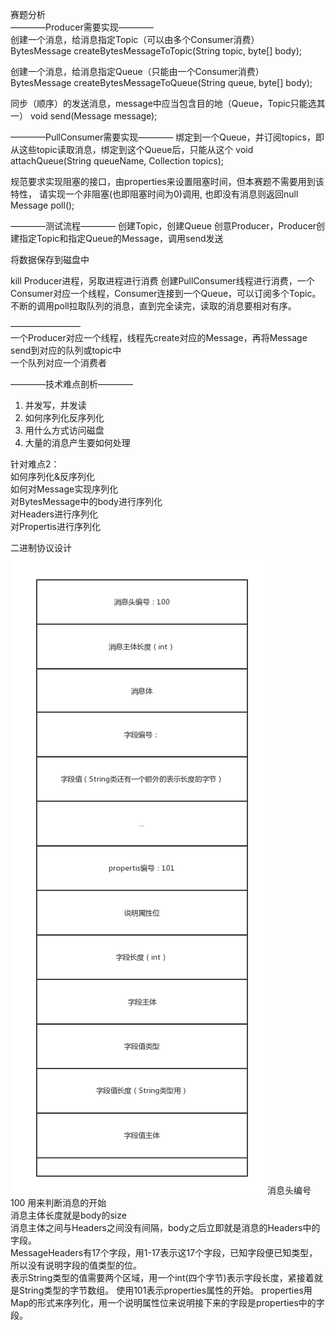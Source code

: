 
赛题分析  
————Producer需要实现————  
创建一个消息，给消息指定Topic（可以由多个Consumer消费）  
BytesMessage createBytesMessageToTopic(String topic, byte[] body);
  
创建一个消息，给消息指定Queue（只能由一个Consumer消费）  
BytesMessage createBytesMessageToQueue(String queue, byte[] body);

同步（顺序）的发送消息，message中应当包含目的地（Queue，Topic只能选其一）
void send(Message message);  


————PullConsumer需要实现————
绑定到一个Queue，并订阅topics，即从这些topic读取消息，绑定到这个Queue后，只能从这个
void attachQueue(String queueName, Collection<String> topics);

规范要求实现阻塞的接口，由properties来设置阻塞时间，但本赛题不需要用到该特性，
请实现一个非阻塞(也即阻塞时间为0)调用, 也即没有消息则返回null
Message poll();


————测试流程————
创建Topic，创建Queue
创意Producer，Producer创建指定Topic和指定Queue的Message，调用send发送  

将数据保存到磁盘中  

kill Producer进程，另取进程进行消费
创建PullConsumer线程进行消费，一个Consumer对应一个线程，Consumer连接到一个Queue，可以订阅多个Topic。
不断的调用poll拉取队列的消息，直到完全读完，读取的消息要相对有序。


————————  
一个Producer对应一个线程，线程先create对应的Message，再将Message send到对应的队列或topic中  
一个队列对应一个消费者  

————技术难点剖析————  
1. 并发写，并发读
2. 如何序列化反序列化
3. 用什么方式访问磁盘
4. 大量的消息产生要如何处理

针对难点2：  
如何序列化&反序列化  
如何对Message实现序列化  
对BytesMessage中的body进行序列化    
对Headers进行序列化    
对Propertis进行序列化  

二进制协议设计  
![image](https://github.com/Jesonlee1997/open-message/raw/master/src/main/resources/序列化协议.png)
消息头编号100 用来判断消息的开始  
消息主体长度就是body的size  
消息主体之间与Headers之间没有间隔，body之后立即就是消息的Headers中的字段。  
MessageHeaders有17个字段，用1-17表示这17个字段，已知字段便已知类型，所以没有说明字段的值类型的位。  
表示String类型的值需要两个区域，用一个int(四个字节)表示字段长度，紧接着就是String类型的字节数组。
使用101表示properties属性的开始。
properties用Map的形式来序列化，用一个说明属性位来说明接下来的字段是properties中的字段。